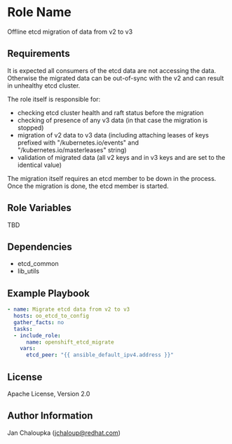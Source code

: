 Role Name
=========

Offline etcd migration of data from v2 to v3

Requirements
------------

It is expected all consumers of the etcd data are not accessing the data.
Otherwise the migrated data can be out-of-sync with the v2 and can result in unhealthy etcd cluster.

The role itself is responsible for:
- checking etcd cluster health and raft status before the migration
- checking of presence of any v3 data (in that case the migration is stopped)
- migration of v2 data to v3 data (including attaching leases of keys prefixed with "/kubernetes.io/events" and "/kubernetes.io/masterleases" string)
- validation of migrated data (all v2 keys and in v3 keys and are set to the identical value)

The migration itself requires an etcd member to be down in the process. Once the migration is done, the etcd member is started.

Role Variables
--------------

TBD

Dependencies
------------

- etcd_common
- lib_utils

Example Playbook
----------------

```yaml
- name: Migrate etcd data from v2 to v3
  hosts: oo_etcd_to_config
  gather_facts: no
  tasks:
  - include_role:
      name: openshift_etcd_migrate
    vars:
      etcd_peer: "{{ ansible_default_ipv4.address }}"
```

License
-------

Apache License, Version 2.0

Author Information
------------------

Jan Chaloupka (jchaloup@redhat.com)
